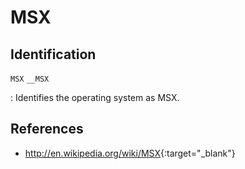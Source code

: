 # MSX

## Identification

`MSX`
`__MSX`

:   Identifies the operating system as MSX.

## References

- <http://en.wikipedia.org/wiki/MSX>{:target="_blank"}
